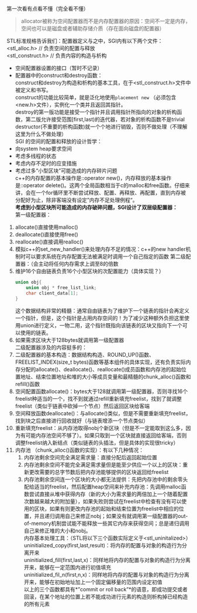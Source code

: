 第一次看有点看不懂（完全看不懂）  
> allocator被称为空间配置器而不是内存配置器的原因：空间不一定是内存，空间也可以是磁盘或者辅助存储介质（存在面向磁盘的配置器）
> 
STL标准规格告诉我们：配置器定义与<memory>之中，SGI<memory>内有以下两个文件：  
<stl_alloc.h>                            // 负责空间的配置与释放  
<stl_construct.h>                    // 负责内容的构造与析构  
- 空间配置器设置的接口（暂时不记录）
- 配置器中的construct和destroy函数：  
construct和destroy为构造和析构的基本工具，在于<stl_construct.h>文件中被定义和书写。  
construct的功能比较简单，就是泛化地使用`placement new` （必须包含<new.h>文件），实例化一个类并且返回其指针。  
destroy的第一版功能是接受一个指针并且调用指针所指向的对象的析构函数，第二版允许接受范围[first,last)的迭代器，若对象的析构函数不是trivial destructor(不重要的析构函数)就一个个地进行销毁，否则不做处理（不理解这里为什么不做处理）  
SGI 的空间的配置和释放的设计哲学：  
- 向system heap要求空间
- 考虑多线程的状态
- 考虑内存不足时的应变措施
- 考虑过多“小型区块”可能造成的内存碎片问题  
    c++的内存配置的基本操作是::operator new()，内存释放的基本操作是::operator delete()。这两个全局函数相当于c的malloc和free函数。仔细来讲，会在一个for循环里不断尝试释放、配置、再释放、再配置，直到内存被分配好为止，除非客端没有设定”内存不足处理例程“。  
**考虑到小型区块所可能造成的内存破碎问题，SGI设计了双层级配置器：**  
第一级配置器：  
1.  allocate()直接使用malloc()
2. deallocate()直接使用free()
3. reallocate()直接调用realloc()
4. 模拟c++的set_new_handler()来处理内存不足的情况：c++的new handler机制时可以要求系统在内存配置无法被满足时调用一个自己指定的函数
第二级配置器：（会主动将任何内存需求上调至8的倍数  
1. 维护16个自由链表负责16个小型区块的次配置能力（具体实现？） 
    ```cpp
    union obj{
    	union obj * free_list_link;
    	char client_data[1]; 
    }
    ``` 
    这个数据结构非常的精髓：通常自由链表为了维护下一个链表的指针会再定义一个指针，但是，这个指针是占用内存空间的！为了减少这种额外负担这里使用union进行定义，一物二用，这个指针既指向该链表的区块又指向下一个可以使用的链表。  
2. 如果需求区块大于128bytes就调用第一级配置器  
二级配置器涉及的内容挺多的：  
1. 二级配置器的基本构造：数据结构构造、ROUND_UP()函数、FREELIST_INDEX(size_t bytes)函数等基本组件的具体实现，还有负责实际内存分配的allocate()、deallocate()、reallocate()成员函数和内存池的起始位置地址、结束位置地址和堆的大小等成员变量和最精髓的chunk_alloc()函数和refill()函数
2. 空间配置函数allocate()：bytes大于128就调用第一级配置器，否则寻找16个freelist种适当的一个，找不到就通过refill重新填充freelist，找到了就调整freelist（类似于链表中砍掉一个节点）然后返回区块给客端
3. 空间释放函数deallocate()：与allocate()类似，但是不需要重新填充freelist，找到块之后直接进行回收就好（与链表增添一个节点类似）
4. 重新填充freelist：从内存池取得nobj个新区块（但是不一定能取到这么多，因为有可能内存池空间不够了）。如果只取到一个区块就直接返回给客端，否则调整freelist纳入新结点（类似链表的头插法，但是具体的实现很tricky）
5. 内存池 （chunk_alloc()函数的实现）：有以下几种情况：
    1. 内存池剩余空间完全满足需求量：直接分配后返回起始位置
    2.  内存池剩余空间不能完全满足需求量但是能至少供应一个以上的区块：重新更改需要的总字节数后把内存池能够提供的区块返回给freelist
    3. 内存池剩余空间连一个区块的大小都无法提供：先把内存池中的剩余零头配给适当的freelist，然后配置heap空间来补充内存池：先调用malloc函数尝试直接从堆中获得内存（新的大小为需求量的两倍加上一个随着配置次数越来越大的附加量），如果失败则尝试在freelist中检查有没有可以使用的区块，如果有则更改内存池的起始和结束位置为freelist中相应的位置，并且递归调用自己来修正nobj；如果没有就调用第一级配置器的out-of-memory机制尝试能不能释放一些其它内存来获得空间；总是递归调用自己来修正堆的大小和nobj。  
内存基本处理工具：（STL将以下三个函数实际定义于<stl_uninitalized>）  
uninitialized_copy(first,last,result)：将内存的配置与对象的构造行为分离开来  
uninitialized_fill(first,last,x)：同样地将内存的配置与对象的构造行为分离开来，能够在一定范围内进行初值填充  
uninitialized_fil_n(first,n,x)：同样地将内存的配置与对象的构造行为分离开来，能够在初始地址加上一个固定偏移量的范围内设定初值  
以上的三个函数都具有*”commit or roll back”*的语意，即成功提交或者回滚，在某个地址的位置上若不能成功进行元素的构造则析构掉已经构造的所有元素  